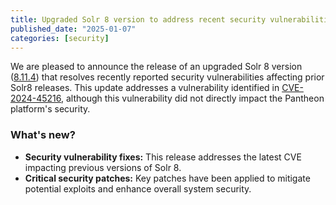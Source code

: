 ```yaml
---
title: Upgraded Solr 8 version to address recent security vulnerabilities
published_date: "2025-01-07"
categories: [security]
---
```


We are pleased to announce the release of an upgraded Solr 8 version ([8.11.4](https://solr.apache.org/docs/8_11_4/changes/Changes.html#v8.11.4)) that resolves recently reported security vulnerabilities affecting prior Solr8 releases. This update addresses a vulnerability identified in [CVE-2024-45216](https://nvd.nist.gov/vuln/detail/CVE-2024-45216), although this vulnerability did not directly impact the Pantheon platform's security.
  
### What's new? ###

* **Security vulnerability fixes:** This release addresses the latest CVE impacting previous versions of Solr 8.
* **Critical security patches:** Key patches have been applied to mitigate potential exploits and enhance overall system security.
